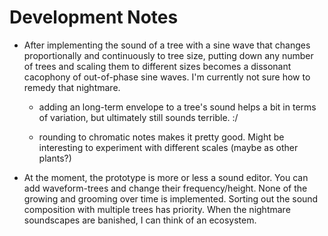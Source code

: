 # Development Notes

- After implementing the sound of a tree with a sine wave that changes proportionally and continuously to tree size, putting down any number of trees and scaling them to different sizes becomes a dissonant cacophony of out-of-phase sine waves. I'm currently not sure how to remedy that nightmare.

  - adding an long-term envelope to a tree's sound helps a bit in terms of variation, but ultimately still sounds terrible. :/

  - rounding to chromatic notes makes it pretty good. Might be interesting to experiment with different scales (maybe as other plants?)

- At the moment, the prototype is more or less a sound editor. You can add waveform-trees and change their frequency/height. None of the growing and grooming over time is implemented. Sorting out the sound composition with multiple trees has priority. When the nightmare soundscapes are banished, I can think of an ecosystem.

